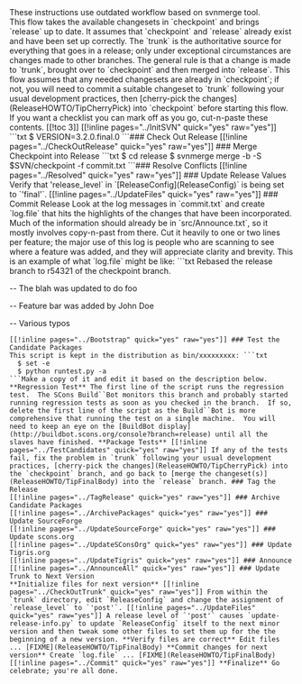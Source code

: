 <div>These instructions use outdated workflow based on svnmerge tool. </div>This flow takes the available changesets in `checkpoint` and brings `release` up to date.  It assumes that `checkpoint` and `release` already exist and have been set up correctly. The `trunk` is the authoritative source for everything that goes in a release; only under exceptional circumstances are changes made to other branches.  The general rule is that a change is made to `trunk`, brought over to `checkpoint` and then merged into `release`. This flow assumes that any needed changesets are already in `checkpoint`; if not, you will need to commit a suitable changeset to `trunk` following your usual development practices, then [cherry-pick the changes](ReleaseHOWTO/TipCherryPick) into `checkpoint` before starting this flow. If you want a checklist you can mark off as you go, cut-n-paste these contents. [[!toc 3]] [[!inline pages="../InitSVN" quick="yes" raw="yes"]] ```txt
  $ VERSION=3.2.0.final.0
```### Check Out Release
[[!inline pages="../CheckOutRelease" quick="yes" raw="yes"]] <a name="MergeAgain"></a> ### Merge Checkpoint into Release
```txt
  $ cd release
  $ svnmerge merge -b -S $SVN/checkpoint -f commit.txt
```### Resolve Conflicts
[[!inline pages="../Resolved" quick="yes" raw="yes"]] ### Update Release Values
Verify that 'release_level` in `[ReleaseConfig](ReleaseConfig)` is being set to `'final'`. [[!inline pages="../UpdateFiles" quick="yes" raw="yes"]] ### Commit Release
Look at the log messages in `commit.txt` and create `log.file` that hits the highlights of the changes that have been incorporated.  Much of the information should already be in `src/Announce.txt`, so it mostly involves copy-n-past from there.  Cut it heavily to one or two lines per feature; the major use of this log is people who are scanning to see where a feature was added, and they will appreciate clarity and brevity.  This is an example of what `log.file` might be like: ```txt
Rebased the release branch to r54321 of the checkpoint branch.

  -- The blah was updated to do foo

  -- Feature bar was added by John Doe

  -- Various typos
```Commit the changes using the log message: [[!inline pages="../Commit" quick="yes" raw="yes"]] ### Build Candidate Packages
[[!inline pages="../Bootstrap" quick="yes" raw="yes"]] ### Test the Candidate Packages
This script is kept in the distribution as bin/xxxxxxxxx: ```txt
  $ set -e
  $ python runtest.py -a
```Make a copy of it and edit it based on the description below. **Regression Test** The first line of the script runs the regression test.  The SCons Build``Bot monitors this branch and probably started running regression tests as soon as you checked in the branch.  If so, delete the first line of the script as the Build``Bot is more comprehensive that running the test on a single machine.  You will need to keep an eye on the [BuildBot display](http://buildbot.scons.org/console?branch=release) until all the slaves have finished. **Package Tests** [[!inline pages="../TestCandidates" quick="yes" raw="yes"]] If any of the tests fail, fix the problem in `trunk` following your usual development practices, [cherry-pick the changes](ReleaseHOWTO/TipCherryPick) into the `checkpoint` branch, and go back to [merge the changeset(s)](ReleaseHOWTO/TipFinalBody) into the `release` branch. ### Tag the Release
[[!inline pages="../TagRelease" quick="yes" raw="yes"]] ### Archive Candidate Packages
[[!inline pages="../ArchivePackages" quick="yes" raw="yes"]] ### Update SourceForge
[[!inline pages="../UpdateSourceForge" quick="yes" raw="yes"]] ### Update scons.org
[[!inline pages="../UpdateSConsOrg" quick="yes" raw="yes"]] ### Update Tigris.org
[[!inline pages="../UpdateTigris" quick="yes" raw="yes"]] ### Announce
[[!inline pages="../AnnounceAll" quick="yes" raw="yes"]] ### Update Trunk to Next Version
**Initialize files for next version** [[!inline pages="../CheckOutTrunk" quick="yes" raw="yes"]] From within the `trunk` directory, edit `ReleaseConfig` and change the assignment of `release_level` to `'post'`. [[!inline pages="../UpdateFiles" quick="yes" raw="yes"]] A release level of `'post'` causes `update-release-info.py` to update `ReleaseConfig` itself to the next minor version and then tweak some other files to set them up for the the beginning of a new version. **Verify files are correct** Edit files ... [FIXME](ReleaseHOWTO/TipFinalBody) **Commit changes for next version** Create `log.file` ... [FIXME](ReleaseHOWTO/TipFinalBody) [[!inline pages="../Commit" quick="yes" raw="yes"]] **Finalize** Go celebrate; you're all done. 